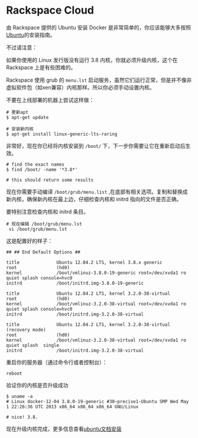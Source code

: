Rackspace Cloud
===

由 Rackspace 提供的 Ubuntu 安装 Docker 是非常简单的，你应该能够大多按照[Ubuntu](../installation/ubuntu.md "Ubuntu")的安装指南。

不过请注意：

如果你使用的 Linux 发行版没有运行 3.8 内核，你就必须升级内核，这个在 Rackspace 上是有些困难的。

Rackspace 使用 grub 的 `menu.lst` 启动服务，虽然它们运行正常，但是并不像非虚拟软件包（如xen兼容）内核那样。所以你必须手动设置内核。

不要在上线部署的机器上尝试这样做：

	# 更新apt
	$ apt-get update
	
	# 安装新内核
	$ apt-get install linux-generic-lts-raring

非常好，现在你已经将内核安装到 `/boot/` 下，下一步你需要让它在重新启动后生效。

	# find the exact names
	$ find /boot/ -name '*3.8*'
	
	# this should return some results
 
现在你需要手动编译 `/boot/grub/menu.list` ,在底部有相关选项。复制和替换成新内核，确保新内核在最上边，仔细检查内核和 initrd 指向的文件是否正确。

要特别注意检查内核和 initrd 条目。

	# 现在编辑 /boot/grub/menu.lst
	 vi /boot/grub/menu.lst

这是配置好的样子：

	## ## End Default Options ##

	title              Ubuntu 12.04.2 LTS, kernel 3.8.x generic
	root               (hd0)
	kernel             /boot/vmlinuz-3.8.0-19-generic root=/dev/xvda1 ro quiet splash console=hvc0
	initrd             /boot/initrd.img-3.8.0-19-generic
	
	title              Ubuntu 12.04.2 LTS, kernel 3.2.0-38-virtual
	root               (hd0)
	kernel             /boot/vmlinuz-3.2.0-38-virtual root=/dev/xvda1 ro quiet splash console=hvc0
	initrd             /boot/initrd.img-3.2.0-38-virtual
	
	title              Ubuntu 12.04.2 LTS, kernel 3.2.0-38-virtual (recovery mode)
	root               (hd0)
	kernel             /boot/vmlinuz-3.2.0-38-virtual root=/dev/xvda1 ro quiet splash  single
	initrd             /boot/initrd.img-3.2.0-38-virtual

重启你的服务器（通过命令行或者控制台）：

	reboot

验证你的内核是否升级成功

	$ uname -a
	# Linux docker-12-04 3.8.0-19-generic #30~precise1-Ubuntu SMP Wed May 1 22:26:36 UTC 2013 x86_64 x86_64 x86_64 GNU/Linux
	
	# nice! 3.8.

现在升级内核完成，更多信息查看[ubuntu文档安装](../installation/ubuntu.md)